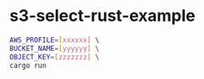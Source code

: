# s3-select-rust-example

```sh
AWS_PROFILE=[xxxxxx] \                                                                                               ?[main]
BUCKET_NAME=[yyyyyy] \
OBJECT_KEY=[zzzzzzz] \
cargo run
```
